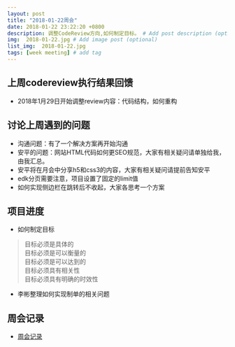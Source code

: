 ```yaml
---
layout: post
title: "2018-01-22周会"
date: 2018-01-22 23:22:20 +0800
description: 调整CodeReview方向,如何制定目标。 # Add post description (optional)
img:  2018-01-22.jpg # Add image post (optional)
list_img:  2018-01-22.jpg
tags: [week meeting] # add tag
---
```


## 上周codereview执行结果回馈
* 2018年1月29日开始调整review内容：代码结构，如何重构


## 讨论上周遇到的问题
* 沟通问题：有了一个解决方案再开始沟通
* 安平的问题：网站HTML代码如何更SEO规范，大家有相关疑问请单独给我，由我汇总。
* 安平将在月会中分享h5和css3的内容，大家有相关疑问请提前告知安平
* edk分页需要注意，项目设置了固定的limit值
* 如何实现侧边栏在跳转后不收起，大家各思考一个方案


## 项目进度
* 如何制定目标
>目标必须是具体的<br>
目标必须是可以衡量的<br>
目标必须是可以达到的<br>
目标必须具有相关性<br>
目标必须具有明确的时效性

* 李彬整理如何实现制单的相关问题

## 周会记录
* <a href="../assets/attchment/2018-01-22/mk_content.docx" download="2018-01-22周会记录.docx">周会记录</a>
